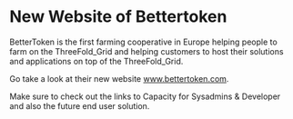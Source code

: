 # New Website of Bettertoken

BetterToken is the first farming cooperative in Europe helping people to farm on the ThreeFold_Grid and helping customers to host their solutions and applications on top of the ThreeFold_Grid.

Go take a look at their new website www.bettertoken.com.

Make sure to check out the links to Capacity for Sysadmins & Developer and also the future end user solution.
